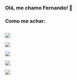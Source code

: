 ### Olá, me chamo Fernando! 👋

### <b>Como me achar:</b> 
##
<div>
  <a href = "mailto:fernando.acdev01@gmail.com"> <img  src="https://img.shields.io/badge/Gmail-D14836?style=for-the-badge&logo=gmail&logoColor=white"  target="_blank"></a>

  <a href = "https://cdn.jsdelivr.net/gh/devicons/devicon/icons/linkedin/linkedin-original.svg" target="_blank"> <img src="https://img.shields.io/badge/LinkedIn-0077B5?style=for-the-badge&logo=linkedin&logoColor=white" target="_blank"></a>
 
  <a href = "" target="_blank"> <img src="https://img.shields.io/badge/Discord-7289DA?style=for-the-badge&logo=discord&logoColor=white" target="_blank"></a>

  <a href = "https://www.instagram.com/th_nandoh/" target="_blank"> <img src="https://img.shields.io/badge/Instagram-E4405F?style=for-the-badge&logo=instagram&logoColor=white" target="_blank"></a>

  <a href = "https://api.whatsapp.com/send?phone=5511960125160&text=Ol%C3%A1%2C%20eu%20vim%20do%20seu%20Github!" target="_blank"> <img src="https://img.shields.io/badge/WhatsApp-25D366?style=for-the-badge&logo=whatsapp&logoColor=white" target="_blank"></a>
 </div>
